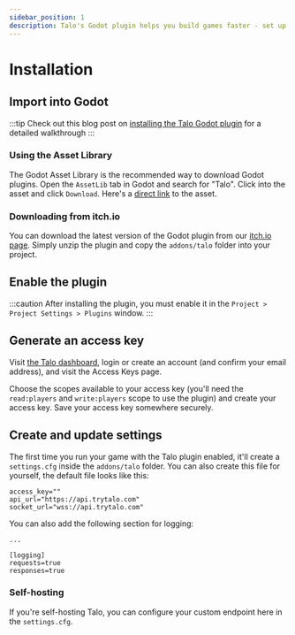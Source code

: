 ```yaml
---
sidebar_position: 1
description: Talo's Godot plugin helps you build games faster - set up save files, leaderboards, stat tracking and more in minutes.
---
```


# Installation

## Import into Godot

:::tip
Check out this blog post on [installing the Talo Godot plugin](https://trytalo.com/blog/godot-plugin-announcement?utm_source=docs&utm_medium=tip) for a detailed walkthrough
:::

### Using the Asset Library

The Godot Asset Library is the recommended way to download Godot plugins. Open the `AssetLib` tab in Godot and search for "Talo". Click into the asset and click `Download`. Here's a [direct link](https://godotengine.org/asset-library/asset/2936) to the asset.

### Downloading from itch.io

You can download the latest version of the Godot plugin from our [itch.io page](https://sleepystudios.itch.io/talo-godot). Simply unzip the plugin and copy the `addons/talo` folder into your project.

## Enable the plugin

:::caution
After installing the plugin, you must enable it in the `Project > Project Settings > Plugins` window.
:::

## Generate an access key

Visit [the Talo dashboard](https://dashboard.trytalo.com), login or create an account (and confirm your email address), and visit the Access Keys page.

Choose the scopes available to your access key (you'll need the `read:players` and `write:players` scope to use the plugin) and create your access key.
Save your access key somewhere securely.

## Create and update settings

The first time you run your game with the Talo plugin enabled, it'll create a `settings.cfg` inside the `addons/talo` folder. You can also create this file for yourself, the default file looks like this:

```gdscript title="addons/talo/settings.cfg"
access_key=""
api_url="https://api.trytalo.com"
socket_url="wss://api.trytalo.com"
```

You can also add the following section for logging:
```gdscript title="addons/talo/settings.cfg"
...

[logging]
requests=true
responses=true
```

### Self-hosting

If you're self-hosting Talo, you can configure your custom endpoint here in the `settings.cfg`.
